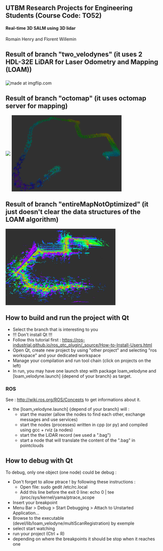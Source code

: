 ## UTBM Research Projects for Engineering Students (Course Code: TO52)

#### Real-time 3D SALM using 3D lidar

Romain Henry and Florent Willemin

## Result of branch "two_velodynes" (it uses 2 HDL-32E LiDAR for Laser Odometry and Mapping (LOAM))

<img src="https://i.imgflip.com/2bnubu.gif" title="made at imgflip.com" align="middle"/> 

## Result of branch "octomap" (it uses octomap server for mapping)

<img src="https://i.imgflip.com/2bpppi.gif" align="middle"/>

<img src="https://github.com/epan-utbm/TO52/blob/master/ocotmap_full_map4.png" align="middle" width="360" height="250" /> 


## Result of branch "entireMapNotOptimized" (it just doesn't clear the data structures of the LOAM algorithm)
<img src="https://github.com/epan-utbm/TO52/blob/master/entireMapNotOptimized.jpg" width="360" height="250" align="middle"/>

## How to build and run the project with Qt

- Select the branch that is interesting to you
- !!! Don't install Qt !!!
- Follow this tutorial first : https://ros-industrial.github.io/ros_qtc_plugin/_source/How-to-Install-Users.html
- Open Qt, create new project by using "other project" and selecting "ros workspace" and your dedicated workspace
- Manage your compilation and run tool chain (click on projects on the left)
- In run, you may have one launch step with package loam_velodyne and [loam_velodyne.launch] {depend of your branch} as target.

### ROS

See : http://wiki.ros.org/ROS/Concepts to get informations about it.

- the [loam_velodyne.launch] {depend of your branch} will :
	- start the master (allow the nodes to find each other, exchange messages and use services)
	- start the nodes (processes) written in cpp (or py) and compiled using gcc + rviz (a nodes)
	- start the the LiDAR record (we used a ".bag")
	- start a node that will translate the content of the ".bag" in pointclouds



## How to debug with Qt

To debug, only one object (one node) could be debug  : 
- Don't forget to allow ptrace ! by following these instructions :
	- Open file: sudo gedit /etc/rc.local
	- Add this line before the exit 0 line: echo 0 | tee /proc/sys/kernel/yama/ptrace_scope
- Insert your breakpoint
- Menu Bar > Debug > Start Debugging > Attach to Unstarted Application...
- Browse to the executable (devel/lib/loam_velodyne/multiScanRegistration) by exemple
- select start watching
- run your project (Ctrl + R)
- depending on where the breakpoints it should be stop when it reaches one 
